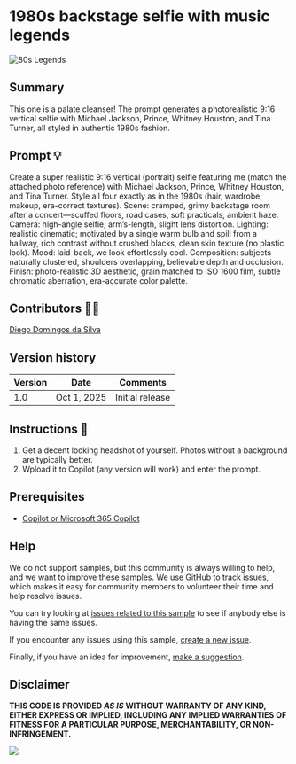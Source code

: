 # 1980s backstage selfie with music legends

![80s Legends](https://copilot.microsoft.com/copilot-prompts/samples/copilot-80s-legends/assets/Designer.png)

## Summary

This one is a palate cleanser! The prompt generates a photorealistic 9:16 vertical selfie with Michael Jackson, Prince, Whitney Houston, and Tina Turner, all styled in authentic 1980s fashion.

## Prompt 💡

Create a super realistic 9:16 vertical (portrait) selfie featuring me (match the attached photo reference) with Michael Jackson, Prince, Whitney Houston, and Tina Turner. Style all four exactly as in the 1980s (hair, wardrobe, makeup, era-correct textures). Scene: cramped, grimy backstage room after a concert—scuffed floors, road cases, soft practicals, ambient haze. Camera: high-angle selfie, arm’s-length, slight lens distortion. Lighting: realistic cinematic; motivated by a single warm bulb and spill from a hallway, rich contrast without crushed blacks, clean skin texture (no plastic look). Mood: laid-back, we look effortlessly cool. Composition: subjects naturally clustered, shoulders overlapping, believable depth and occlusion. Finish: photo-realistic 3D aesthetic, grain matched to ISO 1600 film, subtle chromatic aberration, era-accurate color palette.


## Contributors 👨‍💻

[Diego Domingos da Silva](https://www.unsuckm365.com)

## Version history

Version|Date|Comments
-------|----|--------
1.0|Oct 1, 2025|Initial release

## Instructions 📝

1. Get a decent looking headshot of yourself. Photos without a background are typically better.
2. Wpload it to Copilot (any version will work) and enter the prompt.


## Prerequisites

* [Copilot or Microsoft 365 Copilot](https://copilot.microsoft.com/)

## Help

We do not support samples, but this community is always willing to help, and we want to improve these samples. We use GitHub to track issues, which makes it easy for  community members to volunteer their time and help resolve issues.

You can try looking at [issues related to this sample](https://github.com/pnp/copilot-prompts/issues?q=label%3A%22sample%3A%20YOUR-SAMPLE-NAME%22) to see if anybody else is having the same issues.

If you encounter any issues using this sample, [create a new issue](https://github.com/pnp/copilot-prompts/issues/new).

Finally, if you have an idea for improvement, [make a suggestion](https://github.com/pnp/copilot-prompts/issues/new).

## Disclaimer

**THIS CODE IS PROVIDED *AS IS* WITHOUT WARRANTY OF ANY KIND, EITHER EXPRESS OR IMPLIED, INCLUDING ANY IMPLIED WARRANTIES OF FITNESS FOR A PARTICULAR PURPOSE, MERCHANTABILITY, OR NON-INFRINGEMENT.**


![](https://m365-visitor-stats.azurewebsites.net/SamplesGallery/copilotprompts-copilot-80s-legends)
